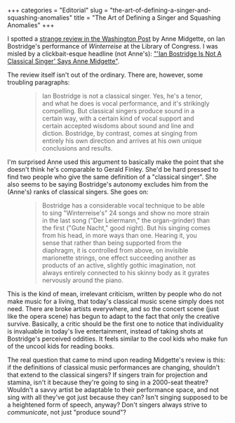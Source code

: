 +++
categories = "Editorial"
slug = "the-art-of-defining-a-singer-and-squashing-anomalies"
title = "The Art of Defining a Singer and Squashing Anomalies"
+++

<p>
	I spotted a <a href="http://www.washingtonpost.com/entertainment/music/tenor-ian-bostridge-performs-a-compelling-rendition-of-winterreise/2015/02/08/643ae528-afae-11e4-886b-c22184f27c35_story.html" target="_blank">strange review in the Washington Post</a> by Anne Midgette, on Ian Bostridge's performance of <em>Winterreise</em> at the Library of Congress. I was misled by a clickbait-esque headline (not Anne's): <a href="http://www.artsjournal.com/2015/02/ian-bostridge-is-not-a-classical-singer-says-anne-midgette.html" target="_blank">"'Ian Bostridge Is Not A Classical Singer' Says Anne Midgette"</a>.
</p>
<p>
	The review itself isn't out of the ordinary. There are, however, some troubling paragraphs:
</p>
<figure data-type="quote">
<blockquote>
	Ian Bostridge is not a classical singer. Yes, he's a tenor, and what he does is vocal performance, and it's strikingly compelling. But classical singers produce sound in a certain way, with a certain kind of vocal support and certain accepted wisdoms about sound and line and diction. Bostridge, by contrast, comes at singing from entirely his own direction and arrives at his own unique conclusions and results.<br>
	
</blockquote>
</figure>
<p>
	I'm surprised Anne used this argument to basically make the point that she doesn't think he's comparable to Gerald Finley. She'd be hard pressed to find two people who give the same definition of a "classical singer". She also seems to be saying Bostridge's autonomy excludes him from the (Anne's) ranks of classical singers. She goes on:
</p>
<figure data-type="quote">
<blockquote>
	Bostridge has a considerable vocal technique to be able to sing "Winterreise's" 24 songs and show no more strain in the last song ("Der Leiermann," the organ-grinder) than the first ("Gute Nacht," good night). But his singing comes from his head, in more ways than one. Hearing it, you sense that rather than being supported from the diaphragm, it is controlled from above, on invisible marionette strings, one effect succeeding another as products of an active, slightly gothic imagination, not always entirely connected to his skinny body as it gyrates nervously around the piano.<br>
	
</blockquote>
</figure>
<p>
	This is the kind of mean, irrelevant criticism, written by people who do not make music for a living, that today's classical music scene simply does not need. There are broke artists everywhere, and so the concert scene (just like the opera scene) has begun to adapt to the fact that only the creative survive. Basically, a critic should be the first one to notice that individuality is invaluable in today's live entertainment, instead of taking shots at Bostridge's perceived oddities. It feels similar to the cool kids who make fun of the uncool kids for reading books.
</p>
<p>
	The real question that came to mind upon reading Midgette's review is this: if the definitions of classical music performances are changing, shouldn't that extend to the classical singers? If singers train for projection and stamina, isn't it because they're going to sing in a 2000-seat theatre? Wouldn't a savvy artist be adaptable to their performance space, and not sing with all they've got just because they can? Isn't singing supposed to be a heightened form of speech, anyway? Don't singers always strive to <em>communicate</em>, not just "produce sound"?
</p>
